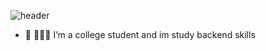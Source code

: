 ![header](https://capsule-render.vercel.app/api?type=waving&color=0:EEFF00,100:a82da8&height=300&section=header&text=Yeonuel&fontSize=70)
<!-- <h1 align='center'>Hi there 👋 I'm Yeonuel.</h1> -->
- 🌱 🙋🏻‍♂️ I’m a college student and im study backend skills </br>

<!-- show my skills!! -->


<!-- show how to study  -->

 
<!-- show my works & rank -->






 
